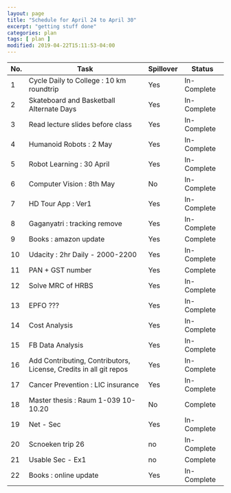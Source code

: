 ```yaml
---
layout: page
title: "Schedule for April 24 to April 30"
excerpt: "getting stuff done"
categories: plan
tags: [ plan ]
modified: 2019-04-22T15:11:53-04:00
---
```



| No. | Task | Spillover | Status |
|-------|--------|---------|---------|
| 1 | Cycle Daily to College : 10 km roundtrip | Yes | In-Complete |
| 2 | Skateboard and Basketball Alternate Days |  Yes | In-Complete |
| 3 | Read lecture slides before class | Yes | In-Complete |
| 4 | Humanoid Robots : 2 May | Yes | In-Complete |
| 5 | Robot Learning : 30 April |  Yes | In-Complete |
| 6 | Computer Vision : 8th May| No | In-Complete |
| 7 | HD Tour App : Ver1 | Yes | In-Complete |
| 8 | Gaganyatri : tracking remove | Yes | In-Complete |
| 9 | Books : amazon update | Yes | Complete |
| 10 | Udacity : 2hr Daily - 2000-2200 |  Yes | In-Complete |
| 11 | PAN + GST number | Yes | Complete |
| 12 | Solve MRC of HRBS | Yes | In-Complete |
| 13 | EPFO ??? | Yes | In-Complete |
| 14 | Cost Analysis | Yes | In-Complete |
| 15 | FB Data Analysis | Yes | In-Complete |
| 16 | Add Contributing, Contributors, License, Credits in all git repos | Yes | In-Complete |
| 17 | Cancer Prevention : LIC insurance | Yes | In-Complete |
| 18 | Master thesis : Raum 1-039 10-10.20 | No | Complete |
| 19 | Net - Sec| Yes| In-Complete|
| 20 | Scnoeken trip 26| no| In-Complete |
| 21 | Usable Sec - Ex1| no| Complete |
| 22 | Books : online update | Yes | In-Complete |
